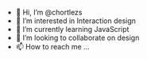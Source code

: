 - 👋 Hi, I’m @chortlezs
- 👀 I’m interested in Interaction design
- 🌱 I’m currently learning JavaScript
- 💞️ I’m looking to collaborate on design
- 📫 How to reach me ...

<!---
chortlezs/chortlezs is a ✨ special ✨ repository because its `README.md` (this file) appears on your GitHub profile.
You can click the Preview link to take a look at your changes.
--->
